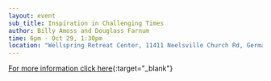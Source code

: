 ```yaml
---
layout: event
sub_title: Inspiration in Challenging Times
author: Billy Amoss and Douglass Farnum
time: 6pm - Oct 29, 1:30pm
location: "Wellspring Retreat Center, 11411 Neelsville Church Rd, Germantown MD 20876"
---
```


[For more information click here](https://InterPlay.org/index.cfm/go/events:event/happening_id/1815){:target="_blank"}
